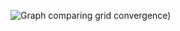 ![Graph comparing grid convergence)](https://github.com/djeada/Computational-Fluid-Dynamics-CFD-Resources/assets/37275728/c86df1dd-ad03-4d61-908a-79c646821cab)
